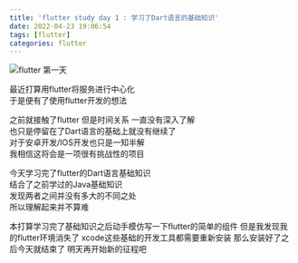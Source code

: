 ```yaml
---
title: 'flutter study day 1 : 学习了Dart语言的基础知识'
date: 2022-04-23 19:06:54
tags: [flutter]
categories: flutter
---
```

![flutter 第一天](https://tva2.sinaimg.cn/large/0072Vf1pgy1foxk3qdi4cj31kw0w0kh2.jpg)

最近打算用flutter将服务进行中心化  
于是便有了使用flutter开发的想法

之前就接触了flutter 但是时间关系 一直没有深入了解  
也只是停留在了Dart语言的基础上就没有继续了  
对于安卓开发/IOS开发也只是一知半解  
我相信这将会是一项很有挑战性的项目  

今天学习完了flutter的Dart语言基础知识  
结合了之前学过的Java基础知识  
发现两者之间并没有多大的不同之处  
所以理解起来并不算难

本打算学习完了基础知识之后动手模仿写一下flutter的简单的组件
但是我发现我的flutter环境消失了 xcode这些基础的开发工具都需要重新安装  那么安装好了之后今天就结束了 明天再开始新的征程吧

